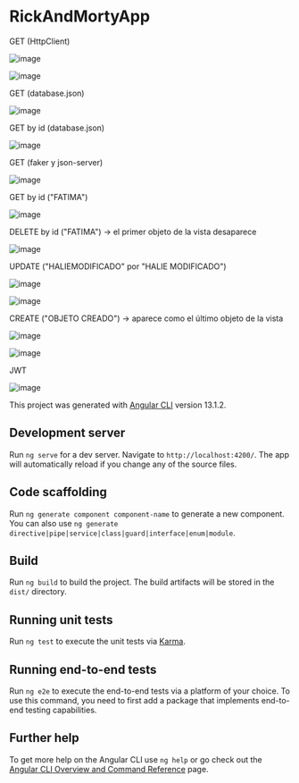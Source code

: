 # RickAndMortyApp

GET (HttpClient)

![image](https://user-images.githubusercontent.com/89861246/172668674-023614f3-2255-48b4-a35c-40d5f7438d11.png)

![image](https://user-images.githubusercontent.com/89861246/172668996-03c7f4f7-6eac-45a5-b257-961af3bf1f13.png)

GET (database.json)

![image](https://user-images.githubusercontent.com/89861246/173232213-db8f0c3e-4fe8-4af0-a014-c8d4456d1560.png)

GET by id (database.json)

![image](https://user-images.githubusercontent.com/89861246/173232132-03a03420-523b-471e-8e17-26c65dd76b7d.png)

GET (faker y json-server)

![image](https://user-images.githubusercontent.com/89861246/173441067-5f2eb8a3-3309-4862-bbc8-3ec15ddb0a82.png)

GET by id ("FATIMA")

![image](https://user-images.githubusercontent.com/89861246/173441255-330cae16-5c65-4e3a-b251-c3e04b00c4d0.png)

DELETE by id ("FATIMA") -> el primer objeto de la vista desaparece

![image](https://user-images.githubusercontent.com/89861246/173441928-34b51bac-67d7-42dc-a0a6-20d73f0fdfa3.png)

UPDATE ("HALIEMODIFICADO" por "HALIE MODIFICADO")

![image](https://user-images.githubusercontent.com/89861246/173442759-e8d5530b-e129-49b5-a509-4916eb8e028a.png)

![image](https://user-images.githubusercontent.com/89861246/173443039-9e054235-4eb3-4328-9ef0-dddf5ec0eea4.png)

CREATE ("OBJETO CREADO") -> aparece como el último objeto de la vista

![image](https://user-images.githubusercontent.com/89861246/173444914-0cac1af2-6e95-4115-94af-0e04248afaa9.png)

![image](https://user-images.githubusercontent.com/89861246/173444325-290a6b10-fad1-42ed-85e9-105a04b8c98e.png)

JWT

![image](https://user-images.githubusercontent.com/89861246/173698462-9e1b6701-e6de-4c66-a494-7ac6510fca29.png)












This project was generated with [Angular CLI](https://github.com/angular/angular-cli) version 13.1.2.

## Development server

Run `ng serve` for a dev server. Navigate to `http://localhost:4200/`. The app will automatically reload if you change any of the source files.

## Code scaffolding

Run `ng generate component component-name` to generate a new component. You can also use `ng generate directive|pipe|service|class|guard|interface|enum|module`.

## Build

Run `ng build` to build the project. The build artifacts will be stored in the `dist/` directory.

## Running unit tests

Run `ng test` to execute the unit tests via [Karma](https://karma-runner.github.io).

## Running end-to-end tests

Run `ng e2e` to execute the end-to-end tests via a platform of your choice. To use this command, you need to first add a package that implements end-to-end testing capabilities.

## Further help

To get more help on the Angular CLI use `ng help` or go check out the [Angular CLI Overview and Command Reference](https://angular.io/cli) page.
